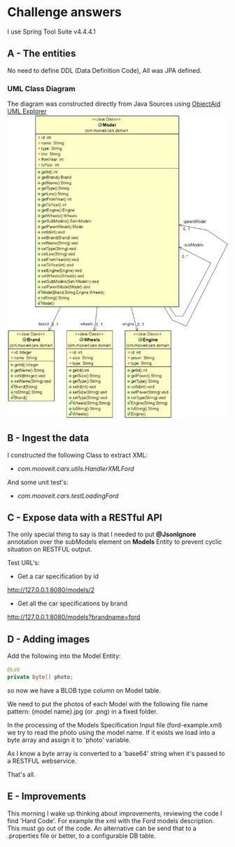 ﻿# Challenge answers
I use Spring Tool Suite v4.4.4.1

## A - The entities
No need to define DDL (Data Definition Code), All was JPA defined.
### UML Class Diagram
The diagram was constructed directly from Java Sources using <a href="www.objectaid.com" target="_blank">ObjectAid UML Explorer</a>
![UML Class Diagram](cars/Diagram.png)

## B - Ingest the data

I constructed the following Class to extract XML:
* *com.mooveit.cars.utils.HandlerXMLFord*

And some unit test's:
* *com.mooveit.cars.testLoadingFord*

## C - Expose data with a RESTful API

The only special thing to say is that I needed to put **@JsonIgnore** annotation over the subModels element on **Models** Entity to prevent cyclic situation on RESTFUL output.

Test URL's:

* Get a car specification by id

<a href="http://127.0.0.1:8080/models/2" target="_blank">http://127.0.0.1:8080/models/2</a>

* Get all the car specifications by brand
 
<a href="http://127.0.0.1:8080/models?brandname=ford" target="_blank">http://127.0.0.1:8080/models?brandname=ford</a>

 
## D - Adding images

Add the following into the Model Entity:

```java
@Lob  
private byte[] photo;
```

so now we have a BLOB type column on Model table.

We need to put the photos of each Model with the following file name pattern: {model name}.jpg (or .png) in a fixed folder. 

In the processing of the Models Specification Input file (ford-example.xml) we try to read the photo using the model name. If it exists we load into a byte array and assign it to 'photo' variable.

As I know a byte array is converted to a 'base64' string when it's passed to a RESTFUL webservice.

That's all.

## E - Improvements

This morning I wake up thinking about improvements, reviewing the code I find 'Hard Code'. For example the xml with the Ford models description. This must go out of the code. An alternative can be send that to a .properties file or better, to a configurable DB table.

